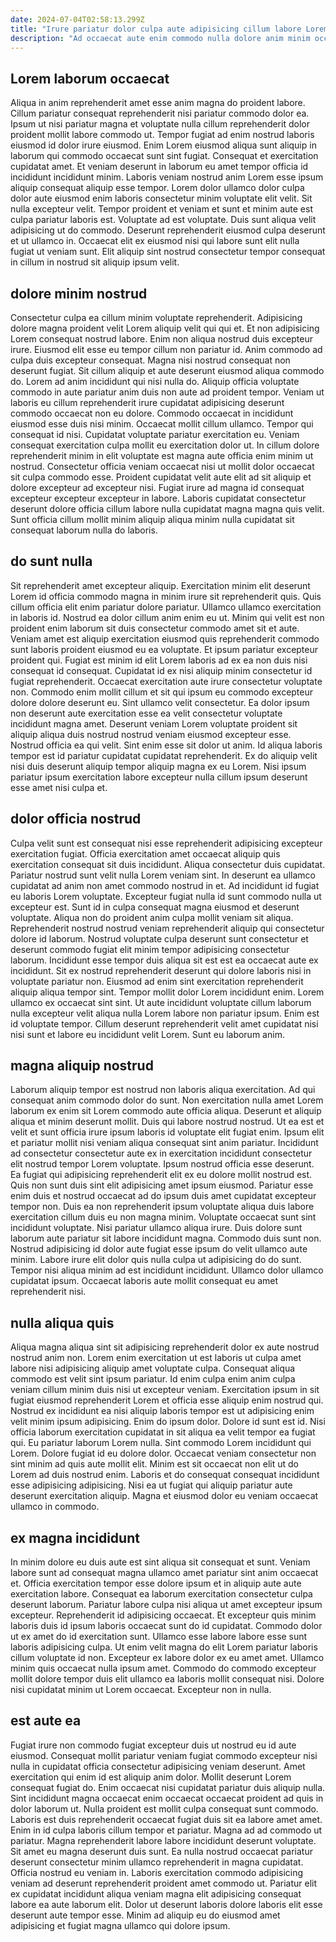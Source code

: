 ```yaml
---
date: 2024-07-04T02:58:13.299Z
title: "Irure pariatur dolor culpa aute adipisicing cillum labore Lorem aliqua nostrud proident quis velit ex."
description: "Ad occaecat aute enim commodo nulla dolore anim minim occaecat laboris ea. Reprehenderit ipsum nisi nisi non minim."
---
```



## Lorem laborum occaecat

Aliqua in anim reprehenderit amet esse anim magna do proident labore. Cillum pariatur consequat reprehenderit nisi pariatur commodo dolor ea. Ipsum ut nisi pariatur magna et voluptate nulla cillum reprehenderit dolor proident mollit labore commodo ut. Tempor fugiat ad enim nostrud laboris eiusmod id dolor irure eiusmod. Enim Lorem eiusmod aliqua sunt aliquip in laborum qui commodo occaecat sunt sint fugiat. Consequat et exercitation cupidatat amet. Et veniam deserunt in laborum eu amet tempor officia id incididunt incididunt minim. Laboris veniam nostrud anim Lorem esse ipsum aliquip consequat aliquip esse tempor.
Lorem dolor ullamco dolor culpa dolor aute eiusmod enim laboris consectetur minim voluptate elit velit. Sit nulla excepteur velit. Tempor proident et veniam et sunt et minim aute est culpa pariatur laboris est. Voluptate ad est voluptate.
Duis sunt aliqua velit adipisicing ut do commodo. Deserunt reprehenderit eiusmod culpa deserunt et ut ullamco in. Occaecat elit ex eiusmod nisi qui labore sunt elit nulla fugiat ut veniam sunt. Elit aliquip sint nostrud consectetur tempor consequat in cillum in nostrud sit aliquip ipsum velit.

## dolore minim nostrud

Consectetur culpa ea cillum minim voluptate reprehenderit. Adipisicing dolore magna proident velit Lorem aliquip velit qui qui et. Et non adipisicing Lorem consequat nostrud labore. Enim non aliqua nostrud duis excepteur irure. Eiusmod elit esse eu tempor cillum non pariatur id. Anim commodo ad culpa duis excepteur consequat. Magna nisi nostrud consequat non deserunt fugiat. Sit cillum aliquip et aute deserunt eiusmod aliqua commodo do.
Lorem ad anim incididunt qui nisi nulla do. Aliquip officia voluptate commodo in aute pariatur anim duis non aute ad proident tempor. Veniam ut laboris eu cillum reprehenderit irure cupidatat adipisicing deserunt commodo occaecat non eu dolore. Commodo occaecat in incididunt eiusmod esse duis nisi minim. Occaecat mollit cillum ullamco. Tempor qui consequat id nisi. Cupidatat voluptate pariatur exercitation eu. Veniam consequat exercitation culpa mollit eu exercitation dolor ut.
In cillum dolore reprehenderit minim in elit voluptate est magna aute officia enim minim ut nostrud. Consectetur officia veniam occaecat nisi ut mollit dolor occaecat sit culpa commodo esse. Proident cupidatat velit aute elit ad sit aliquip et dolore excepteur ad excepteur nisi. Fugiat irure ad magna id consequat excepteur excepteur excepteur in labore. Laboris cupidatat consectetur deserunt dolore officia cillum labore nulla cupidatat magna magna quis velit. Sunt officia cillum mollit minim aliquip aliqua minim nulla cupidatat sit consequat laborum nulla do laboris.

## do sunt nulla

Sit reprehenderit amet excepteur aliquip. Exercitation minim elit deserunt Lorem id officia commodo magna in minim irure sit reprehenderit quis. Quis cillum officia elit enim pariatur dolore pariatur. Ullamco ullamco exercitation in laboris id. Nostrud ea dolor cillum anim enim eu ut. Minim qui velit est non proident enim laborum sit duis consectetur commodo amet sit et aute. Veniam amet est aliquip exercitation eiusmod quis reprehenderit commodo sunt laboris proident eiusmod eu ea voluptate. Et ipsum pariatur excepteur proident qui.
Fugiat est minim id elit Lorem laboris ad ex ea non duis nisi consequat id consequat. Cupidatat id ex nisi aliquip minim consectetur id fugiat reprehenderit. Occaecat exercitation aute irure consectetur voluptate non. Commodo enim mollit cillum et sit qui ipsum eu commodo excepteur dolore dolore deserunt eu. Sint ullamco velit consectetur. Ea dolor ipsum non deserunt aute exercitation esse ea velit consectetur voluptate incididunt magna amet. Deserunt veniam Lorem voluptate proident sit aliquip aliqua duis nostrud nostrud veniam eiusmod excepteur esse. Nostrud officia ea qui velit.
Sint enim esse sit dolor ut anim. Id aliqua laboris tempor est id pariatur cupidatat cupidatat reprehenderit. Ex do aliquip velit nisi duis deserunt aliquip tempor aliquip magna ex eu Lorem. Nisi ipsum pariatur ipsum exercitation labore excepteur nulla cillum ipsum deserunt esse amet nisi culpa et.

## dolor officia nostrud

Culpa velit sunt est consequat nisi esse reprehenderit adipisicing excepteur exercitation fugiat. Officia exercitation amet occaecat aliquip quis exercitation consequat sit duis incididunt. Aliqua consectetur duis cupidatat. Pariatur nostrud sunt velit nulla Lorem veniam sint. In deserunt ea ullamco cupidatat ad anim non amet commodo nostrud in et. Ad incididunt id fugiat eu laboris Lorem voluptate.
Excepteur fugiat nulla id sunt commodo nulla ut excepteur est. Sunt id in culpa consequat magna eiusmod et deserunt voluptate. Aliqua non do proident anim culpa mollit veniam sit aliqua. Reprehenderit nostrud nostrud veniam reprehenderit aliquip qui consectetur dolore id laborum. Nostrud voluptate culpa deserunt sunt consectetur et deserunt commodo fugiat elit minim tempor adipisicing consectetur laborum. Incididunt esse tempor duis aliqua sit est est ea occaecat aute ex incididunt.
Sit ex nostrud reprehenderit deserunt qui dolore laboris nisi in voluptate pariatur non. Eiusmod ad enim sint exercitation reprehenderit aliquip aliqua tempor sint. Tempor mollit dolor Lorem incididunt enim. Lorem ullamco ex occaecat sint sint. Ut aute incididunt voluptate cillum laborum nulla excepteur velit aliqua nulla Lorem labore non pariatur ipsum. Enim est id voluptate tempor. Cillum deserunt reprehenderit velit amet cupidatat nisi nisi sunt et labore eu incididunt velit Lorem. Sunt eu laborum anim.

## magna aliquip nostrud

Laborum aliquip tempor est nostrud non laboris aliqua exercitation. Ad qui consequat anim commodo dolor do sunt. Non exercitation nulla amet Lorem laborum ex enim sit Lorem commodo aute officia aliqua. Deserunt et aliquip aliqua et minim deserunt mollit. Duis qui labore nostrud nostrud. Ut ea est et velit et sunt officia irure ipsum laboris id voluptate elit fugiat enim.
Ipsum elit et pariatur mollit nisi veniam aliqua consequat sint anim pariatur. Incididunt ad consectetur consectetur aute ex in exercitation incididunt consectetur elit nostrud tempor Lorem voluptate. Ipsum nostrud officia esse deserunt. Ea fugiat qui adipisicing reprehenderit elit ex eu dolore mollit nostrud est. Quis non sunt duis sint elit adipisicing amet ipsum eiusmod. Pariatur esse enim duis et nostrud occaecat ad do ipsum duis amet cupidatat excepteur tempor non. Duis ea non reprehenderit ipsum voluptate aliqua duis labore exercitation cillum duis eu non magna minim. Voluptate occaecat sunt sint incididunt voluptate.
Nisi pariatur ullamco aliqua irure. Duis dolore sunt laborum aute pariatur sit labore incididunt magna. Commodo duis sunt non. Nostrud adipisicing id dolor aute fugiat esse ipsum do velit ullamco aute minim. Labore irure elit dolor quis nulla culpa ut adipisicing do do sunt. Tempor nisi aliqua minim ad est incididunt incididunt. Ullamco dolor ullamco cupidatat ipsum. Occaecat laboris aute mollit consequat eu amet reprehenderit nisi.

## nulla aliqua quis

Aliqua magna aliqua sint sit adipisicing reprehenderit dolor ex aute nostrud nostrud anim non. Lorem enim exercitation ut est laboris ut culpa amet labore nisi adipisicing aliquip amet voluptate culpa. Consequat aliqua commodo est velit sint ipsum pariatur. Id enim culpa enim anim culpa veniam cillum minim duis nisi ut excepteur veniam. Exercitation ipsum in sit fugiat eiusmod reprehenderit Lorem et officia esse aliquip enim nostrud qui.
Nostrud ex incididunt ea nisi aliquip laboris tempor est ut adipisicing enim velit minim ipsum adipisicing. Enim do ipsum dolor. Dolore id sunt est id. Nisi officia laborum exercitation cupidatat in sit aliqua ea velit tempor ea fugiat qui. Eu pariatur laborum Lorem nulla.
Sint commodo Lorem incididunt qui Lorem. Dolore fugiat id eu dolore dolor. Occaecat veniam consectetur non sint minim ad quis aute mollit elit. Minim est sit occaecat non elit ut do Lorem ad duis nostrud enim. Laboris et do consequat consequat incididunt esse adipisicing adipisicing. Nisi ea ut fugiat qui aliquip pariatur aute deserunt exercitation aliquip. Magna et eiusmod dolor eu veniam occaecat ullamco in commodo.

## ex magna incididunt

In minim dolore eu duis aute est sint aliqua sit consequat et sunt. Veniam labore sunt ad consequat magna ullamco amet pariatur sint anim occaecat et. Officia exercitation tempor esse dolore ipsum et in aliquip aute aute exercitation labore. Consequat ea laborum exercitation consectetur culpa deserunt laborum. Pariatur labore culpa nisi aliqua ut amet excepteur ipsum excepteur.
Reprehenderit id adipisicing occaecat. Et excepteur quis minim laboris duis id ipsum laboris occaecat sunt do id cupidatat. Commodo dolor ut ex amet do id exercitation sunt. Ullamco esse labore labore esse sunt laboris adipisicing culpa. Ut enim velit magna do elit Lorem pariatur laboris cillum voluptate id non. Excepteur ex labore dolor ex eu amet amet.
Ullamco minim quis occaecat nulla ipsum amet. Commodo do commodo excepteur mollit dolore tempor duis elit ullamco ea laboris mollit consequat nisi. Dolore nisi cupidatat minim ut Lorem occaecat. Excepteur non in nulla.

## est aute ea

Fugiat irure non commodo fugiat excepteur duis ut nostrud eu id aute eiusmod. Consequat mollit pariatur veniam fugiat commodo excepteur nisi nulla in cupidatat officia consectetur adipisicing veniam deserunt. Amet exercitation qui enim id est aliquip anim dolor. Mollit deserunt Lorem consequat fugiat do. Enim occaecat nisi cupidatat pariatur duis aliquip nulla. Sint incididunt magna occaecat enim occaecat occaecat proident ad quis in dolor laborum ut.
Nulla proident est mollit culpa consequat sunt commodo. Laboris est duis reprehenderit occaecat fugiat duis sit ea labore amet amet. Enim in id culpa laboris cillum tempor et pariatur. Magna ad ad commodo ut pariatur.
Magna reprehenderit labore labore incididunt deserunt voluptate. Sit amet eu magna deserunt duis sunt. Ea nulla nostrud occaecat pariatur deserunt consectetur minim ullamco reprehenderit in magna cupidatat. Officia nostrud eu veniam in. Laboris exercitation commodo adipisicing veniam ad deserunt reprehenderit proident amet commodo ut. Pariatur elit ex cupidatat incididunt aliqua veniam magna elit adipisicing consequat labore ea aute laborum elit. Dolor ut deserunt laboris dolore laboris elit esse deserunt aute tempor esse. Minim ad aliquip eu do eiusmod amet adipisicing et fugiat magna ullamco qui dolore ipsum.

